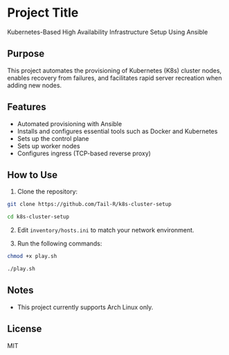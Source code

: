 # Project Title

Kubernetes-Based High Availability Infrastructure Setup Using Ansible

## Purpose

This project automates the provisioning of Kubernetes (K8s) cluster nodes, enables recovery from failures, and facilitates rapid server recreation when adding new nodes.

## Features

- Automated provisioning with Ansible
- Installs and configures essential tools such as Docker and Kubernetes
- Sets up the control plane
- Sets up worker nodes
- Configures ingress (TCP-based reverse proxy)

<!-- ## Architecture

![Architecture Diagram](./architecture.png) -->

## How to Use

1. Clone the repository:
```bash
git clone https://github.com/Tail-R/k8s-cluster-setup

cd k8s-cluster-setup
```

2. Edit `inventory/hosts.ini` to match your network environment.

3. Run the following commands:
```bash
chmod +x play.sh

./play.sh
```

## Notes

- This project currently supports Arch Linux only.

## License

MIT